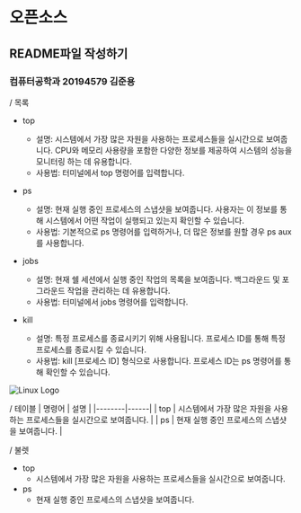 # 오픈소스
## README파일 작성하기
### 컴퓨터공학과 20194579 김준용 

/ 목록
* top
    * 설명: 시스템에서 가장 많은 자원을 사용하는 프로세스들을 실시간으로 보여줍니다. CPU와 메모리 사용량을 포함한 다양한 정보를 제공하여 시스템의 성능을 모니터링 하는 데 유용합니다.
    * 사용법: 터미널에서 top 명령어를 입력합니다.

* ps
    * 설명: 현재 실행 중인 프로세스의 스냅샷을 보여줍니다. 사용자는 이 정보를 통해 시스템에서 어떤 작업이 실행되고 있는지 확인할 수 있습니다.
    * 사용법: 기본적으로 ps 명령어를 입력하거나, 더 많은 정보를 원할 경우 ps aux를 사용합니다.
 
* jobs
    * 설명: 현재 쉘 세션에서 실행 중인 작업의 목록을 보여줍니다. 백그라운드 및 포그라운드 작업을 관리하는 데 유용합니다.
    * 사용법: 터미널에서 jobs 명령어를 입력합니다.
 
* kill
    * 설명: 특정 프로세스를 종료시키기 위해 사용됩니다. 프로세스 ID를 통해 특정 프로세스를 종료시킬 수 있습니다.
    * 사용법: kill [프로세스 ID] 형식으로 사용합니다. 프로세스 ID는 ps 명령어를 통해 확인할 수 있습니다.

![Linux Logo](https://example.com/linux_logo.png)

/ 테이블
| 명령어 | 설명 |
|--------|------|
| top    | 시스템에서 가장 많은 자원을 사용하는 프로세스들을 실시간으로 보여줍니다. |
| ps     | 현재 실행 중인 프로세스의 스냅샷을 보여줍니다. |

/ 불렛
- top
  - 시스템에서 가장 많은 자원을 사용하는 프로세스들을 실시간으로 보여줍니다.
- ps
  - 현재 실행 중인 프로세스의 스냅샷을 보여줍니다.
